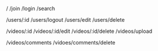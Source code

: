 /
/join
/login
/search


/users/:id
/users/logout
/users/edit
/users/delete


/videos/:id
/videos/:id/edit
/videos/:id/delete
/videos/upload

/videos/comments
/vidoes/comments/delete